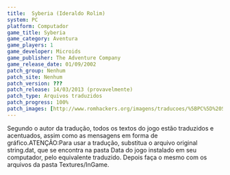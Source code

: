 ```yaml
---
title:  Syberia (Ideraldo Rolim)
system: PC
platform: Computador
game_title: Syberia
game_category: Aventura
game_players: 1
game_developer: Microids
game_publisher: The Adventure Company
game_release_date: 01/09/2002
patch_group: Nenhum
patch_site: Nenhum
patch_version: ???
patch_release: 14/03/2013 (provavelmente)
patch_type: Arquivos traduzidos
patch_progress: 100%
patch_images: [http://www.romhackers.org/imagens/traducoes/%5BPC%5D%20Syberia%20-%20Ideraldo%20Rolim%20-%201.jpg,http://www.romhackers.org/imagens/traducoes/%5BPC%5D%20Syberia%20-%20Ideraldo%20Rolim%20-%202.jpg,http://www.romhackers.org/imagens/traducoes/%5BPC%5D%20Syberia%20-%20Ideraldo%20Rolim%20-%203.jpg]
---
```

Segundo o autor da tradução, todos os textos do jogo estão traduzidos e acentuados, assim como as mensagens em forma de gráfico.ATENÇÃO:Para usar a tradução, substitua o arquivo original string.dat, que se encontra na pasta Data do jogo instalado em seu computador, pelo equivalente traduzido. Depois faça o mesmo com os arquivos da pasta Textures/InGame.